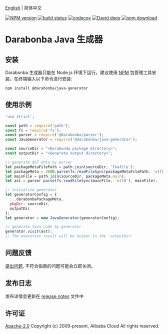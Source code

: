 [English](/README.md) | 简体中文

[![NPM version][npm-image]][npm-url]
[![build status][travis-image]][travis-url]
[![codecov][cov-image]][cov-url]
[![David deps][david-image]][david-url]
[![npm download][download-image]][download-url]

[npm-image]: https://img.shields.io/npm/v/@darabonba/java-generator.svg?style=flat-square
[npm-url]: https://npmjs.org/package/@darabonba/java-generator
[travis-image]: https://img.shields.io/travis/aliyun/darabonba-java-generator.svg?style=flat-square
[travis-url]: https://travis-ci.org/aliyun/darabonba-java-generator
[cov-image]: https://codecov.io/gh/aliyun/darabonba-java-generator/branch/master/graph/badge.svg
[cov-url]: https://codecov.io/gh/aliyun/darabonba-java-generator
[david-image]: https://img.shields.io/david/aliyun/darabonba-java-generator.svg?style=flat-square
[david-url]: https://david-dm.org/aliyun/darabonba-java-generator
[download-image]: https://img.shields.io/npm/dm/@darabonba/java-generator.svg?style=flat-square
[download-url]: https://npmjs.org/package/@darabonba/java-generator

# Darabonba Java 生成器

## 安装

Darabonba 生成器只能在 Node.js 环境下运行。建议使用 [NPM](https://www.npmjs.com/) 包管理工具安装。在终端输入以下命令进行安装:
```shell
npm install @darabonba/java-generator
```

## 使用示例

```js
'use strict';

const path = require('path');
const fs = require('fs');
const parser = require('@darabonba/parser');
const JavaGenerator = require('@darabonba/java-generator');

const sourceDir = "<Darabonda package directory>";
const outputDir = "<Generate output directory>";

// generate AST data by parser
let packageMetaFilePath = path.join(sourceDir, 'Teafile');
let packageMeta = JSON.parse(fs.readFileSync(packageMetaFilePath, 'utf8'));
let mainFile = path.join(sourceDir, packageMeta.main);
let ast = parser.parse(fs.readFileSync(mainFile, 'utf8'), mainFile);

// initialize generator
let generatorConfig = {
  ...darabonbaPackageMeta,
  pkgDir: sourceDir,
  outputDir
};
let generator = new JavaGenerator(generatorConfig);

// generate Java code by generator
generator.visit(ast);
// The execution result will be output in the 'outputDir'
```

## 问题反馈

[提出问题](https://github.com/aliyun/darabonba-java-generator/issues/new/choose), 不符合指南的问题可能会立即关闭。

## 发布日志

发布详情会更新在 [release notes](/CHANGELOG.md) 文件中

## 许可证

[Apache-2.0](/LICENSE)
Copyright (c) 2009-present, Alibaba Cloud All rights reserved.